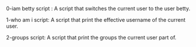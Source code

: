 0-iam betty script : A script that switches the current user to the user betty.

1-who am i script: A script that print the effective username of the current user.

2-groups script: A script that print the groups the current user part of. 
